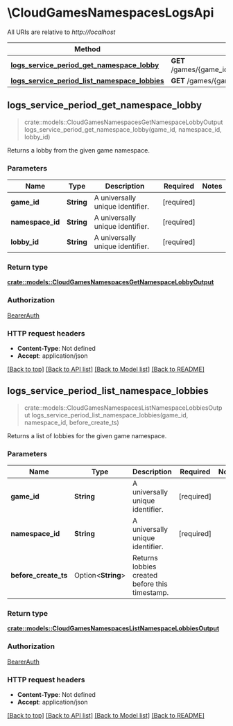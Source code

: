 # \CloudGamesNamespacesLogsApi

All URIs are relative to *http://localhost*

Method | HTTP request | Description
------------- | ------------- | -------------
[**logs_service_period_get_namespace_lobby**](CloudGamesNamespacesLogsApi.md#logs_service_period_get_namespace_lobby) | **GET** /games/{game_id}/namespaces/{namespace_id}/logs/lobbies/{lobby_id} | 
[**logs_service_period_list_namespace_lobbies**](CloudGamesNamespacesLogsApi.md#logs_service_period_list_namespace_lobbies) | **GET** /games/{game_id}/namespaces/{namespace_id}/logs/lobbies | 



## logs_service_period_get_namespace_lobby

> crate::models::CloudGamesNamespacesGetNamespaceLobbyOutput logs_service_period_get_namespace_lobby(game_id, namespace_id, lobby_id)


Returns a lobby from the given game namespace.

### Parameters


Name | Type | Description  | Required | Notes
------------- | ------------- | ------------- | ------------- | -------------
**game_id** | **String** | A universally unique identifier. | [required] |
**namespace_id** | **String** | A universally unique identifier. | [required] |
**lobby_id** | **String** | A universally unique identifier. | [required] |

### Return type

[**crate::models::CloudGamesNamespacesGetNamespaceLobbyOutput**](CloudGamesNamespacesGetNamespaceLobbyOutput.md)

### Authorization

[BearerAuth](../README.md#BearerAuth)

### HTTP request headers

- **Content-Type**: Not defined
- **Accept**: application/json

[[Back to top]](#) [[Back to API list]](../README.md#documentation-for-api-endpoints) [[Back to Model list]](../README.md#documentation-for-models) [[Back to README]](../README.md)


## logs_service_period_list_namespace_lobbies

> crate::models::CloudGamesNamespacesListNamespaceLobbiesOutput logs_service_period_list_namespace_lobbies(game_id, namespace_id, before_create_ts)


Returns a list of lobbies for the given game namespace.

### Parameters


Name | Type | Description  | Required | Notes
------------- | ------------- | ------------- | ------------- | -------------
**game_id** | **String** | A universally unique identifier. | [required] |
**namespace_id** | **String** | A universally unique identifier. | [required] |
**before_create_ts** | Option<**String**> | Returns lobbies created before this timestamp. |  |

### Return type

[**crate::models::CloudGamesNamespacesListNamespaceLobbiesOutput**](CloudGamesNamespacesListNamespaceLobbiesOutput.md)

### Authorization

[BearerAuth](../README.md#BearerAuth)

### HTTP request headers

- **Content-Type**: Not defined
- **Accept**: application/json

[[Back to top]](#) [[Back to API list]](../README.md#documentation-for-api-endpoints) [[Back to Model list]](../README.md#documentation-for-models) [[Back to README]](../README.md)

